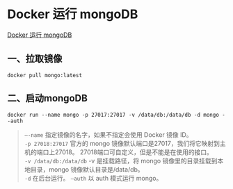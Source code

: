 # Docker 运行 mongoDB

[Docker 运行 mongoDB](https://blog.csdn.net/weixin_43972437/article/details/106299316)

## 一、拉取镜像
```shell
docker pull mongo:latest
```

## 二、启动mongoDB
```shell
docker run --name mongo -p 27017:27017 -v /data/db:/data/db -d mongo --auth
```

> `—-name` 指定镜像的名字，如果不指定会使用 Docker 镜像 ID。 </br>
> `-p 27018:27017` 官方的 mongo 镜像默认端口是27017，我们将它映射到主机的端口上27018。 27018端口可自定义，但是不能是在使用的接口。</br> 
> `-v /data/db:/data/db` -v 是挂载路径，将 mongo 镜像里的目录挂载到本地目录，mongo 镜像默认目录是/data/db。 </br>
> `-d` 在后台运行。 `—auth` 以 auth 模式运行 mongo。